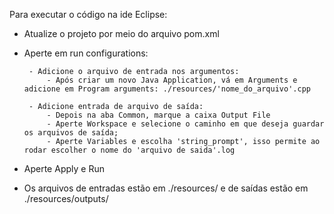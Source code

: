 

Para executar o  código na ide Eclipse: 
-  Atualize o projeto por meio do arquivo pom.xml 
-  Aperte em run configurations:
    
        - Adicione o arquivo de entrada nos argumentos:
            - Após criar um novo Java Application, vá em Arguments e adicione em Program arguments: ./resources/'nome_do_arquivo'.cpp
            
        - Adicione entrada de arquivo de saída:
            - Depois na aba Common, marque a caixa Output File 
            - Aperte Workspace e selecione o caminho em que deseja guardar os arquivos de saída;
            - Aperte Variables e escolha 'string_prompt', isso permite ao rodar escolher o nome do 'arquivo de saida'.log

- Aperte Apply e Run
- Os arquivos de entradas estão em ./resources/ e de saídas estão em ./resources/outputs/
